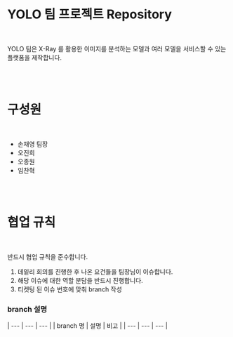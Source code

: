 # YOLO 팀 프로젝트 Repository

<br>

YOLO 팀은 X-Ray 를 활용한 이미지를 분석하는 모델과 여러 모델을 서비스할 수 있는 플랫폼을 제작합니다.

<br><br>


# 구성원

<br>

- 손채영 팀장
- 오진희
- 오종원
- 임찬혁

<br><br>

# 협업 규칙

<br>

반드시 협업 규칙을 준수합니다.

1. 데잍리 회의를 진행한 후 나온 요건들을 팀장님이 이슈합니다.
2. 해당 이슈에 대한 역할 분담을 반드시 진행합니다.
3. 티켓팅 된 이슈 번호에 맞춰 branch 작성

### branch 설명

| --- | --- | --- |
|  branch 명 | 설명 | 비고 |
| --- | --- | --- |


<br><br>
